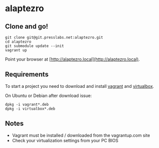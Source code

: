 alaptezro
===

## Clone and go!

    git clone git@git.presslabs.net:alaptezro.git
    cd alaptezro
    git submodule update --init
    vagrant up

Point your browser at [http://alaptezro.local](http://alaptezro.local).

## Requirements

To start a project you need to download and install
[vagrant](http://www.vagrantup.com/downloads.html) and
[virtualbox](https://www.virtualbox.org/wiki/Downloads).

On Ubuntu or Debian after download issue:

    dpkg -i vagrant*.deb
    dpkg -i virtualbox*.deb

## Notes

 * Vagrant must be installed / downloaded from the vagrantup.com site
 * Check your virtualization settings from your PC BIOS
